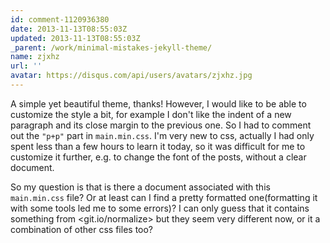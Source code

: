 ```yaml
---
id: comment-1120936380
date: 2013-11-13T08:55:03Z
updated: 2013-11-13T08:55:03Z
_parent: /work/minimal-mistakes-jekyll-theme/
name: zjxhz
url: ''
avatar: https://disqus.com/api/users/avatars/zjxhz.jpg
---
```


A simple yet beautiful theme, thanks! However, I would like to be able to
customize the style a bit, for example I don't like the indent of a new
paragraph and its close margin to the previous one. So I had to comment out the
`"p+p"` part in `main.min.css`. I'm very new to css, actually I had only spent
less than a few hours to learn it today, so it was difficult for me to customize
it further, e.g. to change the font of the posts, without a clear document.

So my question is that is there a document associated with this `main.min.css`
file? Or at least can I find a pretty formatted one(formatting it with some
tools led me to some errors)? I can only guess that it contains something from
<git.io/normalize> but they seem very different now, or it a combination of
other css files too?
